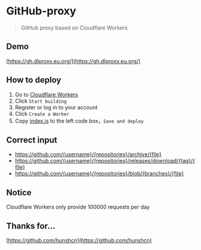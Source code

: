 # GitHub-proxy
> GitHub proxy based on Cloudflare Workers

## Demo

[https://gh.dlproxy.eu.org/](https://gh.dlproxy.eu.org/)

## How to deploy
1. Go to [Cloudflare Workers](https://workers.cloudflare.com)
2. Click `Start building`
3. Register or log in to your account
4. Click `Create a Worker`
5. Copy [index.js](index.js) to the left code box，`Save and deploy`

## Correct input
- https://github.com/{username}/{repositories}/archive/{file}
- https://github.com/{username}/{repositories}/releases/download/{tag}/{file}
- https://github.com/{username}/{repositories}/blob/{branches}/{file}

## Notice
Cloudflare Workers only provide 100000 requests per day

## Thanks for...
[https://github.com/hunshcn](https://github.com/hunshcn)
